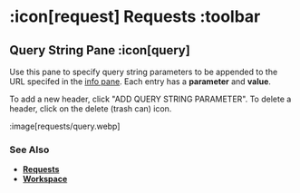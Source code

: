 # :icon[request] Requests :toolbar

## Query String Pane :icon[query]

Use this pane to specify query string parameters to be appended to the URL specifed in the [info pane](help:requests/info).  Each entry has a **parameter** and **value**.

To add a new header, click "ADD QUERY STRING PARAMETER".  To delete a header, click on the delete (trash can) icon.

:image[requests/query.webp]

### See Also

* [**Requests**](help:requests)
* [**Workspace**](help:home)
